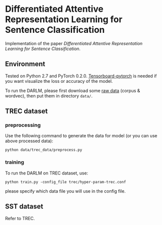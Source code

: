 # Differentiated Attentive Representation Learning for Sentence Classification
Implementation of the paper *Differentiated Attentive Representation Learning for Sentence Classification*.

## Environment
Tested on Python 2.7 and PyTorch 0.2.0.
[Tensorboard-pytorch](https://github.com/lanpa/tensorboard-pytorch) is needed if you want visualize the loss or accuracy of the model.

To run the DARLM, please first download some [raw data](https://drive.google.com/drive/folders/1KrfV8afg8LAhgXWewekM7cBT9IRmW-iW?usp=sharing) (corpus & wordvec), then put them in directory ``data/``.

## TREC dataset

### preprocessing

Use the following command to generate the data for model (or you can use above processed data):

``python data/trec_data/preprocess.py``


### training

To run the DARLM on TREC dataset, use:

``python train.py -config_file trec/hyper-param-trec.conf``

please specify which data file you will use in the config file.

## SST dataset

Refer to TREC.
